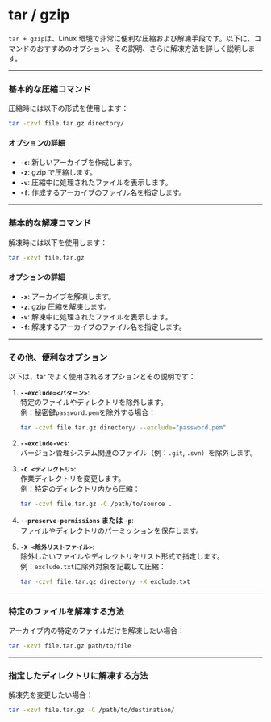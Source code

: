 # tar / gzip

`tar + gzip`は、Linux 環境で非常に便利な圧縮および解凍手段です。以下に、コマンドのおすすめのオプション、その説明、さらに解凍方法を詳しく説明します。

---

### **基本的な圧縮コマンド**

圧縮時には以下の形式を使用します：

```bash
tar -czvf file.tar.gz directory/
```

#### **オプションの詳細**

- **`-c`**: 新しいアーカイブを作成します。
- **`-z`**: gzip で圧縮します。
- **`-v`**: 圧縮中に処理されたファイルを表示します。
- **`-f`**: 作成するアーカイブのファイル名を指定します。

---

### **基本的な解凍コマンド**

解凍時には以下を使用します：

```bash
tar -xzvf file.tar.gz
```

#### **オプションの詳細**

- **`-x`**: アーカイブを解凍します。
- **`-z`**: gzip 圧縮を解凍します。
- **`-v`**: 解凍中に処理されたファイルを表示します。
- **`-f`**: 解凍するアーカイブのファイル名を指定します。

---

### **その他、便利なオプション**

以下は、tar でよく使用されるオプションとその説明です：

1. **`--exclude=<パターン>`**:  
   特定のファイルやディレクトリを除外します。  
   例：秘密鍵`password.pem`を除外する場合：

   ```bash
   tar -czvf file.tar.gz directory/ --exclude="password.pem"
   ```

2. **`--exclude-vcs`**:  
   バージョン管理システム関連のファイル（例：`.git`, `.svn`）を除外します。

3. **`-C <ディレクトリ>`**:  
   作業ディレクトリを変更します。  
   例：特定のディレクトリ内から圧縮：

   ```bash
   tar -czvf file.tar.gz -C /path/to/source .
   ```

4. **`--preserve-permissions` または `-p`**:  
   ファイルやディレクトリのパーミッションを保存します。

5. **`-X <除外リストファイル>`**:  
   除外したいファイルやディレクトリをリスト形式で指定します。  
   例：`exclude.txt`に除外対象を記載して圧縮：
   ```bash
   tar -czvf file.tar.gz directory/ -X exclude.txt
   ```

---

### **特定のファイルを解凍する方法**

アーカイブ内の特定のファイルだけを解凍したい場合：

```bash
tar -xzvf file.tar.gz path/to/file
```

---

### **指定したディレクトリに解凍する方法**

解凍先を変更したい場合：

```bash
tar -xzvf file.tar.gz -C /path/to/destination/
```
